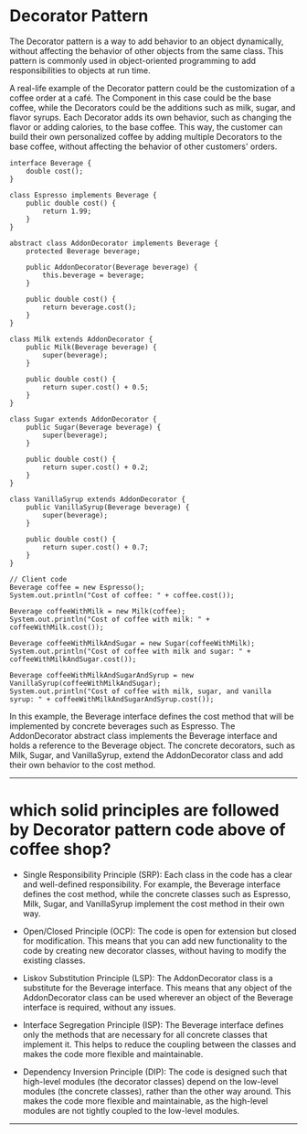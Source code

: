 # Decorator Pattern 

The Decorator pattern is a way to add behavior to an object dynamically, without affecting the 
behavior of other objects from the same class. This pattern is commonly used in object-oriented 
programming to add responsibilities to objects at run time.

A real-life example of the Decorator pattern could be the customization of a coffee order at a café. 
The Component in this case could be the base coffee, while the Decorators could be the additions such 
as milk, sugar, and flavor syrups. Each Decorator adds its own behavior, such as changing the flavor or 
adding calories, to the base coffee. This way, the customer can build their own personalized coffee by 
adding multiple Decorators to the base coffee, without affecting the behavior of other customers' orders.

```
interface Beverage {
    double cost();
}

class Espresso implements Beverage {
    public double cost() {
        return 1.99;
    }
}

abstract class AddonDecorator implements Beverage {
    protected Beverage beverage;

    public AddonDecorator(Beverage beverage) {
        this.beverage = beverage;
    }

    public double cost() {
        return beverage.cost();
    }
}

class Milk extends AddonDecorator {
    public Milk(Beverage beverage) {
        super(beverage);
    }

    public double cost() {
        return super.cost() + 0.5;
    }
}

class Sugar extends AddonDecorator {
    public Sugar(Beverage beverage) {
        super(beverage);
    }

    public double cost() {
        return super.cost() + 0.2;
    }
}

class VanillaSyrup extends AddonDecorator {
    public VanillaSyrup(Beverage beverage) {
        super(beverage);
    }

    public double cost() {
        return super.cost() + 0.7;
    }
}

// Client code
Beverage coffee = new Espresso();
System.out.println("Cost of coffee: " + coffee.cost());

Beverage coffeeWithMilk = new Milk(coffee);
System.out.println("Cost of coffee with milk: " + coffeeWithMilk.cost());

Beverage coffeeWithMilkAndSugar = new Sugar(coffeeWithMilk);
System.out.println("Cost of coffee with milk and sugar: " + coffeeWithMilkAndSugar.cost());

Beverage coffeeWithMilkAndSugarAndSyrup = new VanillaSyrup(coffeeWithMilkAndSugar);
System.out.println("Cost of coffee with milk, sugar, and vanilla syrup: " + coffeeWithMilkAndSugarAndSyrup.cost());
```

In this example, the Beverage interface defines the cost method that will be implemented by concrete 
beverages such as Espresso. The AddonDecorator abstract class implements the Beverage interface and 
holds a reference to the Beverage object. The concrete decorators, such as Milk, Sugar, and 
VanillaSyrup, extend the AddonDecorator class and add their own behavior to the cost method.

****************************************************************************************************************

# which solid principles are followed by Decorator pattern code above of coffee shop?

+ Single Responsibility Principle (SRP): Each class in the code has a clear and well-defined 
responsibility. For example, the Beverage interface defines the cost method, while the concrete 
classes such as Espresso, Milk, Sugar, and VanillaSyrup implement the cost method in their own way.

+ Open/Closed Principle (OCP): The code is open for extension but closed for modification. This means 
that you can add new functionality to the code by creating new decorator classes, without having to 
modify the existing classes.

+ Liskov Substitution Principle (LSP): The AddonDecorator class is a substitute for the Beverage 
interface. This means that any object of the AddonDecorator class can be used wherever an object of 
the Beverage interface is required, without any issues.

+ Interface Segregation Principle (ISP): The Beverage interface defines only the methods that are 
necessary for all concrete classes that implement it. This helps to reduce the coupling between the 
classes and makes the code more flexible and maintainable.

+ Dependency Inversion Principle (DIP): The code is designed such that high-level modules (the 
decorator classes) depend on the low-level modules (the concrete classes), rather than the other way 
around. This makes the code more flexible and maintainable, as the high-level modules are not tightly 
coupled to the low-level modules.

****************************************************************************************************************
